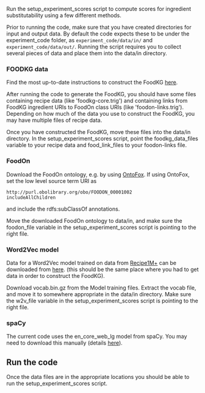 Run the setup_experiment_scores script to compute scores for ingredient substitutability using a few different methods.

Prior to running the code, make sure that you have created directories for input and output data. By default the code expects these to be under the experiment_code folder, as ```experiment_code/data/in/``` and ```experiment_code/data/out/```. Running the script requires you to collect several pieces of data and place them into the data/in directory.

### FOODKG data

Find the most up-to-date instructions to construct the FoodKG [here](https://foodkg.github.io/foodkg.html).

After running the code to generate the FoodKG, you should have some files containing recipe data (like 'foodkg-core.trig') 
and containing links from FoodKG ingredient URIs to FoodOn class URIs (like 'foodon-links.trig'). Depending on how much
of the data you use to construct the FoodKG, you may have multiple files of recipe data.

Once you have constructed the FoodKG, move these files into the data/in directory. In the setup_experiment_scores script,
point the foodkg_data_files variable to your recipe data and food_link_files to your foodon-links file.

### FoodOn

Download the FoodOn ontology, e.g. by using [OntoFox](http://ontofox.hegroup.org/). If using OntoFox, set the low level 
source term URI as
```
http://purl.obolibrary.org/obo/FOODON_00001002 
includeAllChildren
```

and include the rdfs:subClassOf annotations.

Move the downloaded FoodOn ontology to data/in, and make sure the foodon_file variable in the setup_experiment_scores
script is pointing to the right file.

### Word2Vec model

Data for a Word2Vec model trained on data from [Recipe1M+](http://pic2recipe.csail.mit.edu/) can be downloaded from
[here](http://im2recipe.csail.mit.edu/dataset/login/). (this should be the same place where you had to get data in 
order to construct the FoodKG). 

Download vocab.bin.gz from the Model training files. Extract the vocab file, and move it
to somewhere appropriate in the data/in directory. Make sure the w2v_file variable in the setup_experiment_scores
script is pointing to the right file.

### spaCy

The current code uses the en_core_web_lg model from spaCy. You may need to download this manually 
(details [here](https://spacy.io/models/en)). 

## Run the code

Once the data files are in the appropriate locations you should be able to run the setup_experiment_scores script.

